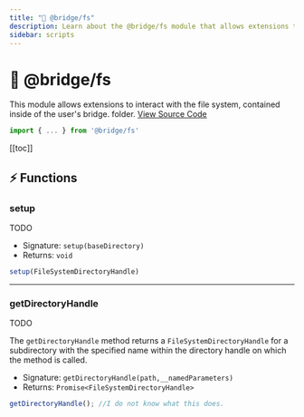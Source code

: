 ```yaml
---
title: "📄 @bridge/fs"
description: Learn about the @bridge/fs module that allows extensions to interact with the user's file system.
sidebar: scripts
---
```


# 📄 @bridge/fs

This module allows extensions to interact with the file system, contained inside of the user's bridge. folder.
[View Source Code](https://github.com/bridge-core/editor/blob/main/src/components/FileSystem/FileSystem.ts)
```js
import { ... } from '@bridge/fs'
```

[[toc]]

## ⚡ Functions

### setup

TODO

- Signature: `setup(baseDirectory)`
- Returns: `void`

```js
setup(FileSystemDirectoryHandle)
```

---

### getDirectoryHandle

TODO

The `getDirectoryHandle` method returns a `FileSystemDirectoryHandle` for a subdirectory with the specified name within the directory handle on which the method is called.

- Signature: `getDirectoryHandle(path,__namedParameters)`
- Returns: `Promise<FileSystemDirectoryHandle>`

```js
getDirectoryHandle(); //I do not know what this does.
```